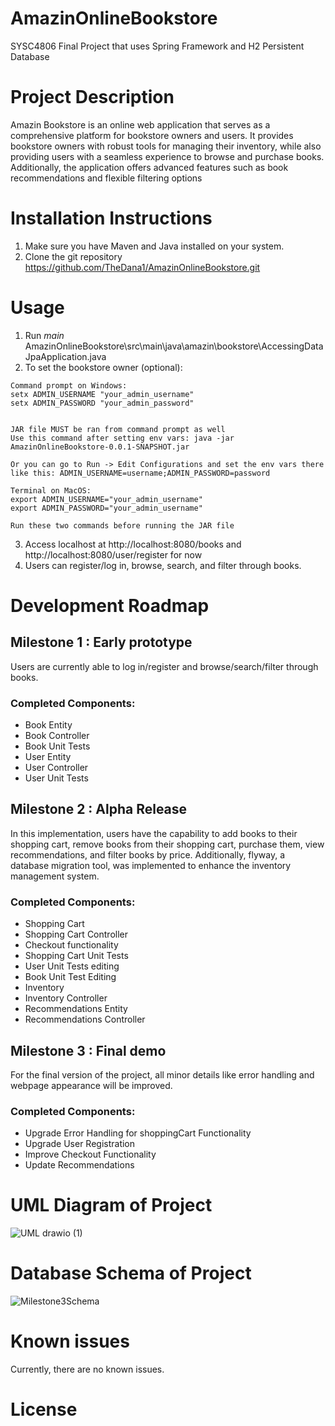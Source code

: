 # AmazinOnlineBookstore
SYSC4806 Final Project that uses Spring Framework and H2 Persistent Database 

# Project Description 
Amazin Bookstore is an online web application that serves as a comprehensive platform for bookstore owners and users. It provides bookstore owners with robust tools for managing their inventory, while also providing users with a seamless experience to browse and purchase books. Additionally, the application offers advanced features such as book recommendations and flexible filtering options

# Installation Instructions
1. Make sure you have Maven and Java installed on your system.
2. Clone the git repository https://github.com/TheDana1/AmazinOnlineBookstore.git 

# Usage
1. Run _main_ AmazinOnlineBookstore\src\main\java\amazin\bookstore\AccessingDataJpaApplication.java
2. To set the bookstore owner (optional):
 ```
Command prompt on Windows:
setx ADMIN_USERNAME "your_admin_username"
setx ADMIN_PASSWORD "your_admin_password"


JAR file MUST be ran from command prompt as well
Use this command after setting env vars: java -jar AmazinOnlineBookstore-0.0.1-SNAPSHOT.jar

Or you can go to Run -> Edit Configurations and set the env vars there
like this: ADMIN_USERNAME=username;ADMIN_PASSWORD=password

Terminal on MacOS:
export ADMIN_USERNAME="your_admin_username"
export ADMIN_PASSWORD="your_admin_username"

Run these two commands before running the JAR file
```
3. Access localhost at http://localhost:8080/books and http://localhost:8080/user/register for now
4. Users can register/log in, browse, search, and filter through books.

# Development Roadmap

## Milestone 1 : Early prototype

Users are currently able to log in/register and browse/search/filter through books.  

### Completed Components:
* Book Entity
* Book Controller
* Book Unit Tests
* User Entity
* User Controller
* User Unit Tests

## Milestone 2 : Alpha Release

In this implementation, users have the capability to add books to their shopping cart, remove books from their shopping cart, purchase them, view recommendations, and filter books by price. Additionally, flyway, a database migration tool, was implemented to enhance the inventory management system.


### Completed Components:
* Shopping Cart
* Shopping Cart Controller
* Checkout functionality 
* Shopping Cart Unit Tests
* User Unit Tests editing
* Book Unit Test Editing
* Inventory
* Inventory Controller
* Recommendations Entity
* Recommendations Controller

## Milestone 3 : Final demo
For the final version of the project, all minor details like error handling and webpage appearance will be improved.

### Completed Components:
* Upgrade Error Handling for shoppingCart Functionality
* Upgrade User Registration
* Improve Checkout Functionality
* Update Recommendations


# UML Diagram of Project 
![UML drawio (1)](https://github.com/TheDana1/AmazinOnlineBookstore/assets/78821595/6f6d85d9-5729-4c46-9209-7b5306fe991b)


# Database Schema of Project
![Milestone3Schema](https://github.com/TheDana1/AmazinOnlineBookstore/assets/44479056/0a93038b-8902-42fb-a0e1-7a3a7a847ac1)




# Known issues
Currently, there are no known issues.

# License
